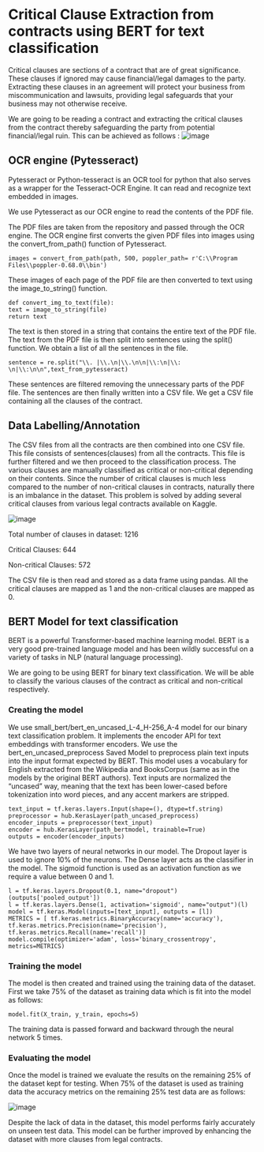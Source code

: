 # Critical Clause Extraction from contracts using BERT for text classification

Critical clauses are sections of a contract that are of great significance. These clauses if ignored may cause financial/legal damages to the party. Extracting these clauses in an agreement will protect your business from miscommunication and lawsuits, providing legal safeguards that your business may not otherwise receive.

We are going to be reading a contract and extracting the critical clauses from the contract thereby safeguarding the party from potential financial/legal ruin. This can be achieved as follows :
![image](https://user-images.githubusercontent.com/114499776/209507161-3266d6ce-047a-4d14-acf9-8c260bb6bedc.png)

## OCR engine (Pytesseract)
Pytesseract or Python-tesseract is an OCR tool for python that also serves as a wrapper for the Tesseract-OCR Engine. It can read and recognize text embedded in images.

We use Pytesseract as our OCR engine to read the contents of the PDF file.

The PDF files are taken from the repository and passed through the OCR engine. The OCR engine first converts the given PDF files into images using the convert_from_path() function of Pytesseract.

``images = convert_from_path(path, 500, poppler_path= r'C:\\Program Files\\poppler-0.68.0\\bin')``

These images of each page of the PDF file are then converted to text using the image_to_string() function.

```
def convert_img_to_text(file):
text = image_to_string(file)
return text
```
    
The text is then stored in a string that contains the entire text of the PDF file. The text from the PDF file is then split into sentences using the split() function. We obtain a list of all the sentences in the file.

``sentence = re.split("\\. |\\.\n|\\.\n\n|\\:\n|\\: \n|\\:\n\n",text_from_pytesseract)``

These sentences are filtered removing the unnecessary parts of the PDF file. The sentences are then finally written into a CSV file. We get a CSV file containing all the clauses of the contract.

## Data Labelling/Annotation

The CSV files from all the contracts are then combined into one CSV file. This file consists of sentences(clauses) from all the contracts. This file is further filtered and we then proceed to the classification process. The various clauses are manually classified as critical or non-critical depending on their contents. Since the number of critical clauses is much less compared to the number of non-critical clauses in contracts, naturally there is an imbalance in the dataset. This problem is solved by adding several critical clauses from various legal contracts available on Kaggle.

![image](https://user-images.githubusercontent.com/114499776/209507325-07ff0991-4190-426b-afa9-fdc2f82c1d50.png)

Total number of clauses in dataset: 1216

Critical Clauses: 644

Non-critical Clauses: 572

The CSV file is then read and stored as a data frame using pandas. All the critical clauses are mapped as 1 and the non-critical clauses are mapped as 0.

## BERT Model for text classification

BERT is a powerful Transformer-based machine learning model. BERT is a very good pre-trained language model and has been wildly successful on a variety of tasks in NLP (natural language processing).

We are going to be using BERT for binary text classification. We will be able to classify the various clauses of the contract as critical and non-critical respectively.

### Creating the model

We use small_bert/bert_en_uncased_L-4_H-256_A-4 model for our binary text classification problem. It implements the encoder API for text embeddings with transformer encoders. We use the bert_en_uncased_preprocess Saved Model to preprocess plain text inputs into the input format expected by BERT. This model uses a vocabulary for English extracted from the Wikipedia and BooksCorpus (same as in the models by the original BERT authors). Text inputs are normalized the “uncased” way, meaning that the text has been lower-cased before tokenization into word pieces, and any accent markers are stripped.

```
text_input = tf.keras.layers.Input(shape=(), dtype=tf.string)
preprocessor = hub.KerasLayer(path_uncased_preprocess)
encoder_inputs = preprocessor(text_input)
encoder = hub.KerasLayer(path_bertmodel, trainable=True)
outputs = encoder(encoder_inputs)
```

We have two layers of neural networks in our model. The Dropout layer is used to ignore 10% of the neurons. The Dense layer acts as the classifier in the model. The sigmoid function is used as an activation function as we require a value between 0 and 1.

```
l = tf.keras.layers.Dropout(0.1, name="dropout")(outputs['pooled_output'])
l = tf.keras.layers.Dense(1, activation='sigmoid', name="output")(l)
model = tf.keras.Model(inputs=[text_input], outputs = [l])
METRICS = [ tf.keras.metrics.BinaryAccuracy(name='accuracy'), tf.keras.metrics.Precision(name='precision'), tf.keras.metrics.Recall(name='recall')]
model.compile(optimizer='adam', loss='binary_crossentropy', metrics=METRICS)
```

### Training the model
The model is then created and trained using the training data of the dataset. First we take 75% of the dataset as training data which is fit into the model as follows:

``model.fit(X_train, y_train, epochs=5)``

The training data is passed forward and backward through the neural network 5 times.

### Evaluating the model
Once the model is trained we evaluate the results on the remaining 25% of the dataset kept for testing. When 75% of the dataset is used as training data the accuracy metrics on the remaining 25% test data are as follows:

![image](https://user-images.githubusercontent.com/114499776/209507698-8ff9f143-911f-4e1e-ad05-98844d646e33.png)

Despite the lack of data in the dataset, this model performs fairly accurately on unseen test data. This model can be further improved by enhancing the dataset with more clauses from legal contracts.


